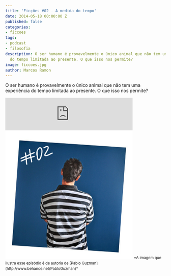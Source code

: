 ```yaml
---
title: 'Ficções #02 - A medida do tempo'
date: 2014-05-18 00:00:00 Z
published: false
categories:
- ficcoes
tags:
- podcast
- filosofia
description: O ser humano é provavelmente o único animal que não tem uma experiência
  do tempo limitada ao presente. O que isso nos permite?
image: ficcoes.jpg
author: Marcos Ramon
---
```


O ser humano é provavelmente o único animal que não tem uma experiência do tempo limitada ao presente. O que isso nos permite?
          
<iframe src="https://anchor.fm/podcastficcoes/embed/episodes/A-medida-do-tempo-e47jdp/a-aggl3o" height="102px" width="400px" frameborder="0" scrolling="no"></iframe>

<img src="/assets/images/02_50.png" height="400" width="400" alt="Pablo Guzman">
<small>*A imagem que ilustra esse episódio é de autoria de [Pablo Guzman](http://www.behance.net/PabloGuzman)*</small>
